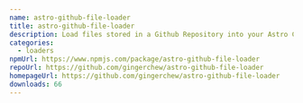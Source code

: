 ```yaml
---
name: astro-github-file-loader
title: astro-github-file-loader
description: Load files stored in a Github Repository into your Astro Content Layer
categories:
  - loaders
npmUrl: https://www.npmjs.com/package/astro-github-file-loader
repoUrl: https://github.com/gingerchew/astro-github-file-loader
homepageUrl: https://github.com/gingerchew/astro-github-file-loader
downloads: 66
---
```

